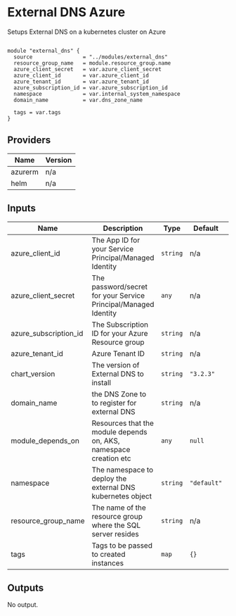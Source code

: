 # External DNS Azure
Setups External DNS on a kubernetes cluster on Azure
```hcl

module "external_dns" {
  source                = "../modules/external_dns"
  resource_group_name   = module.resource_group.name
  azure_client_secret   = var.azure_client_secret
  azure_client_id       = var.azure_client_id
  azure_tenant_id       = var.azure_tenant_id
  azure_subscription_id = var.azure_subscription_id
  namespace             = var.internal_system_namespace
  domain_name           = var.dns_zone_name

  tags = var.tags
}
```


## Providers

| Name | Version |
|------|---------|
| azurerm | n/a |
| helm | n/a |

## Inputs

| Name | Description | Type | Default | Required |
|------|-------------|------|---------|:--------:|
| azure\_client\_id | The App ID for your Service Principal/Managed Identity | `string` | n/a | yes |
| azure\_client\_secret | The password/secret for your Service Principal/Managed Identity | `any` | n/a | yes |
| azure\_subscription\_id | The Subscription ID for your Azure Resource group | `string` | n/a | yes |
| azure\_tenant\_id | Azure Tenant ID | `string` | n/a | yes |
| chart\_version | The version of External DNS to install | `string` | `"3.2.3"` | no |
| domain\_name | the DNS Zone to to register for external DNS | `string` | n/a | yes |
| module\_depends\_on | Resources that the module depends on, AKS, namespace creation etc | `any` | `null` | no |
| namespace | The namespace to deploy the external DNS kubernetes object | `string` | `"default"` | no |
| resource\_group\_name | The name of the resource group where the SQL server resides | `string` | n/a | yes |
| tags | Tags to be passed to created instances | `map` | `{}` | no |

## Outputs

No output.
